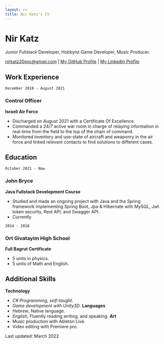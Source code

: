 ```yaml
---
layout: cv
title: Nir Katz's CV
---
```

# Nir Katz
Junior Fullstack Developer, Hobbyist Game Developer, Music Producer.

<div id="webaddress">
<a href="nirkatz20exc@gmail.com">nirkatz20exc@gmail.com</a>
  | <a href="https://github.com/tamboor">My GitHub Profile</a> | <a href="https://www.linkedin.com/in/nir-katz-0ab3891b9/">My LinkedIn Profile</a>
</div>

<!-- ## Currently
Looking for a job as a Junior Fullstack Developer/Unity Game Developer. -->
## Work Experience

`December 2018 - August 2021`
### Control Officer
__Israeli Air Force__
- Discharged on August 2021 with a Certificate Of Excellence.
- Commanded a 24/7 active war room in charge of relaying information in real-time from the field to the top of the chain of command.
- Monitored inventory and use-state of aircraft and weaponry in the air force and linked relevant contacts to find solutions to different cases.

<!-- add work experience  -->
## Education

`October 2021 - Now`
### John Bryce
__Java Fullstack Development Course__
- Studied and made an ongoing project with Java and the Spring framework implementing 
  Spring Boot, Jpa & Hibernate with MySQL, Jwt token security, Rest API, and Swagger API. 
- Currently 

`2014 - 2018`
### Ort Givatayim High School
__Full Bagrut Certificate__
- 5 units in physics.
- 5 units of Math and English.

## Additional Skills
__Technology__
- _C# Programming, self-taught_. 
- _Game development with Unity3D_.
__Languages__
- _Hebrew_, Native language.
- _English_, Fluently reading writing, and speaking.
__Art__
- Music production with Ableton Live.
- Video editing with Premiere pro.

Last updated: March 2022
